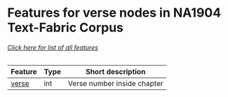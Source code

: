 # Features for verse nodes in NA1904 Text-Fabric Corpus
###### [Click here for list of all features](home.md#readme)

Feature | Type | Short description
--- | --- | ---
[verse](verse.md#readme) | int | Verse number inside chapter
